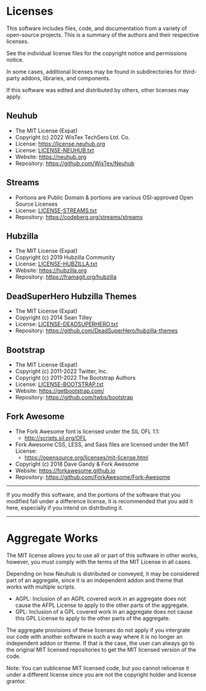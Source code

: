 # Licenses

This software includes files, code, and documentation from a variety of open-source projects. This is a summary of the authors and their respective licenses.

See the individual license files for the copyright notice and permissions notice.

In some cases, additional licenses may be found in subdirectories for third-party addons, libraries, and components.

If this software was edited and distributed by others, other licenses may apply.

## Neuhub
* The MIT License (Expat)
* Copyright (c) 2022 WisTex TechSero Ltd. Co.
* License: https://license.neuhub.org
* License: [LICENSE-NEUHUB.txt](LICENSE-NEUHUB.txt)
* Website: https://neuhub.org
* Repository: https://github.com/WisTex/Neuhub

## Streams
* Portions are Public Domain & portions are various OSI-approved Open Source Licenses
* License: [LICENSE-STREAMS.txt](LICENSE-STREAMS.txt)
* Repository: https://codeberg.org/streams/streams

## Hubzilla
* The MIT License (Expat)
* Copyright (c) 2019 Hubzilla Community
* License: [LICENSE-HUBZILLA.txt](LICENSE-HUBZILLA.txt)
* Website: https://hubzilla.org
* Repository: https://framagit.org/hubzilla

## DeadSuperHero Hubzilla Themes
* The MIT License (Expat)
* Copyright (c) 2014 Sean Tilley
* License: [LICENSE-DEADSUPERHERO.txt](LICENSE-DEADSUPERHERO.txt)
* Repository: https://github.com/DeadSuperHero/hubzilla-themes


## Bootstrap
* The MIT License (Expat)
* Copyright (c) 2011-2022 Twitter, Inc.
* Copyright (c) 2011-2022 The Bootstrap Authors
* License: [LICENSE-BOOTSTRAP.txt](LICENSE-BOOTSTRAP.txt)
* Website: https://getbootstrap.com/
* Repository: https://github.com/twbs/bootstrap

## Fork Awesome
* The Fork Awesome font is licensed under the SIL OFL 1.1:
  - http://scripts.sil.org/OFL
* Fork Awesome CSS, LESS, and Sass files are licensed under the MIT License:
  - https://opensource.org/licenses/mit-license.html
* Copyright (c) 2018 Dave Gandy & Fork Awesome
* Website: https://forkawesome.github.io
* Repository: https://github.com/ForkAwesome/Fork-Awesome

---

If you modify this software, and the portions of the software that you modified fall under a difference license, it is recommended that you add it here, especially if you intend on distributing it.

---

# Aggregate Works

The MIT license allows you to use all or part of this software in other works, however, you must comply with the terms of the MIT License in all cases. 

Depending on how Neuhub is distributed or conveyed, it may be considered part of an aggregate, since it is an independent addon and theme that works with multiple scripts.

- AGPL: Inclusion of an AGPL covered work in an aggregate does not cause the AFPL License to apply to the other parts of the aggregate.
- GPL: Inclusion of a GPL covered work in an aggregate does not cause this GPL License to apply to the other parts of the aggregate.

The aggregate provisions of these licenses do not apply if you intergrate our code with another software in such a way where it is no longer an independent addon or theme. If that is the case, the user can always go to the original MIT licensed repositories to get the MIT licensed version of the code. 

Note: You can sublicense MIT licensed code, but you cannot relicense it under a different license since you are not the copyright holder and license grantor.
